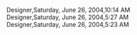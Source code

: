 ﻿Designer,Saturday, June 26, 2004,10:14 AM  Designer,Saturday, June 26, 2004,5:27 AM  Designer,Saturday, June 26, 2004,5:23 AM